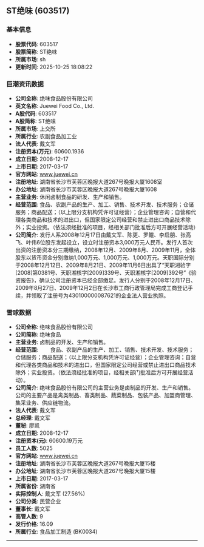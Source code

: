 ## ST绝味 (603517)

### 基本信息

- **股票代码**: 603517
- **股票简称**: ST绝味
- **所属市场**: sh
- **更新时间**: 2025-10-25 18:08:22

### 巨潮资讯数据

- **公司全称**: 绝味食品股份有限公司
- **英文名称**: Juewei Food Co., Ltd.
- **A股代码**: 603517
- **A股简称**: ST绝味
- **所属市场**: 上交所
- **所属行业**: 农副食品加工业
- **法人代表**: 戴文军
- **注册资本(万元)**: 60600.1936
- **成立日期**: 2008-12-17
- **上市日期**: 2017-03-17
- **官方网站**: www.juewei.cn
- **注册地址**: 湖南省长沙市芙蓉区晚报大道267号晚报大厦1608室
- **办公地址**: 湖南省长沙市芙蓉区晚报大道267号晚报大厦1608
- **主营业务**: 休闲卤制食品的研发、生产和销售。
- **经营范围**: 食品、农副产品的生产、加工、销售、技术开发、技术服务；仓储服务；商品配送；（以上限分支机构凭许可证经营）；企业管理咨询；自营和代理各类商品和技术的进出口，但国家限定公司经营和禁止进出口商品技术除外；实业投资。（依法须经批准的项目，经相关部门批准后方可开展经营活动）
- **公司简介**: 发行人系2008年12月17日由戴文军、陈更、罗鲲、李启朋、张高飞、叶伟6位股东发起设立，设立时注册资本3,000万元人民币。发行人首次出资的注册资本分三期缴纳，2008年12月、2009年8月、2009年11月，全体股东以货币资金分别缴纳1,000万元、1,000万元、1,000万元。天职国际分别于2008年12月12日、2009年8月21日、2009年11月6日出具了“天职湘验字[2008]第0381号、天职湘核字[2009]339号、天职湘核字[2009]392号”《验资报告》，确认公司注册资本已经全部缴足。发行人分别于2008年12月17日、2009年8月27日、2009年12月2日在长沙市工商行政管理局完成工商登记手续，并领取了注册号为430100000087621的企业法人营业执照。

### 雪球数据

- **公司全称**: 绝味食品股份有限公司
- **公司简称**: 绝味食品
- **主营业务**: 卤制品的开发、生产和销售。
- **经营范围**: 　　食品、农副产品的生产、加工、销售、技术开发、技术服务；仓储服务；商品配送；（以上限分支机构凭许可证经营）；企业管理咨询；自营和代理各类商品和技术的进出口，但国家限定公司经营或禁止进出口商品技术除外；实业投资。（依法须经批准的项目，经相关部门批准后方可开展经营活动）。
- **公司简介**: 绝味食品股份有限公司的主营业务是卤制品的开发、生产和销售。公司的主要产品是禽类制品、畜类制品、蔬菜制品、包装产品、加盟商管理、集采业务、供应链物流。
- **法人代表**: 戴文军
- **总经理**: 戴文军
- **董秘**: 廖凯
- **成立日期**: 2008-12-17
- **注册资本(元)**: 60600.19万元
- **员工人数**: 5025
- **官方网站**: www.juewei.cn
- **注册地址**: 湖南省长沙市芙蓉区晚报大道267号晚报大厦15楼
- **办公地址**: 湖南省长沙市芙蓉区晚报大道267号晚报大厦15楼
- **上市日期**: 2017-03-17
- **所属省份**: 湖南省
- **实际控制人**: 戴文军 (27.56%)
- **公司分类**: 民营企业
- **董事长**: 戴文军
- **高管人数**: 9
- **发行价格**: 16.09
- **所属行业**: 食品加工制造 (BK0034)

---